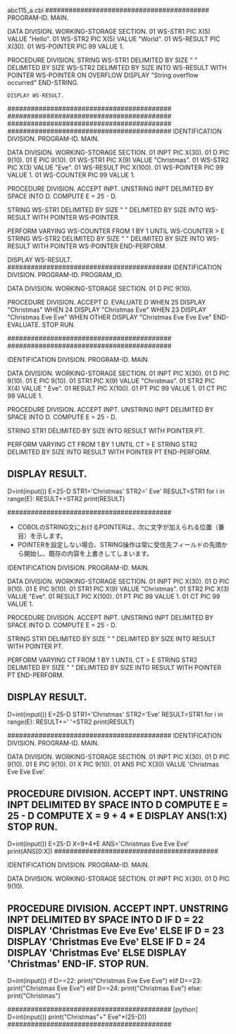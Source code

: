 abc115_a.cbl
##########################################
PROGRAM-ID. MAIN.

DATA DIVISION.
WORKING-STORAGE SECTION.
01 WS-STR1 PIC X(5) VALUE "Hello".
01 WS-STR2 PIC X(5) VALUE "World".
01 WS-RESULT PIC X(30).
01 WS-POINTER PIC 99 VALUE 1.

PROCEDURE DIVISION.
    STRING WS-STR1 DELIMITED BY SIZE
           " "    DELIMITED BY SIZE
           WS-STR2 DELIMITED BY SIZE
        INTO WS-RESULT
        WITH POINTER WS-POINTER
        ON OVERFLOW
            DISPLAY "String overflow occurred"
    END-STRING.

    DISPLAY WS-RESULT.
##########################################
##########################################
##########################################
##########################################
IDENTIFICATION DIVISION.
PROGRAM-ID. MAIN.

DATA DIVISION.
WORKING-STORAGE SECTION.
  01 INPT       PIC X(30).
  01 D          PIC 9(10).
  01 E          PIC 9(10).
  01 WS-STR1    PIC X(9) VALUE "Christmas".
  01 WS-STR2    PIC X(3) VALUE "Eve".
  01 WS-RESULT  PIC X(100).
  01 WS-POINTER PIC 99 VALUE 1.
  01 WS-COUNTER PIC 99 VALUE 1.

PROCEDURE DIVISION.
  ACCEPT INPT.
  UNSTRING INPT DELIMITED BY SPACE INTO D.
  COMPUTE E = 25 - D.

  STRING WS-STR1 DELIMITED BY SIZE
         " "    DELIMITED BY SIZE
    INTO WS-RESULT
    WITH POINTER WS-POINTER.

  PERFORM VARYING WS-COUNTER FROM 1 BY 1 UNTIL WS-COUNTER > E
    STRING WS-STR2 DELIMITED BY SIZE
           " "    DELIMITED BY SIZE
      INTO WS-RESULT
      WITH POINTER WS-POINTER
  END-PERFORM.

  DISPLAY WS-RESULT.
##########################################
IDENTIFICATION DIVISION.
PROGRAM-ID. PROGRAM_ID.

DATA DIVISION.
WORKING-STORAGE SECTION.
01 D          PIC 9(10).

PROCEDURE DIVISION.
  ACCEPT D.
  EVALUATE D
    WHEN 25
      DISPLAY "Christmas"
    WHEN 24
      DISPLAY "Christmas Eve"
    WHEN 23
      DISPLAY "Christmas Eve Eve"
    WHEN OTHER
      DISPLAY "Christmas Eve Eve Eve"
  END-EVALUATE.
  STOP RUN.

##########################################
##########################################

IDENTIFICATION DIVISION.
PROGRAM-ID. MAIN.

DATA DIVISION.
WORKING-STORAGE SECTION.
  01 INPT       PIC X(30).
  01 D          PIC 9(10).
  01 E          PIC 9(10).
  01 STR1    PIC X(9) VALUE "Christmas".
  01 STR2    PIC X(4) VALUE " Eve".
  01 RESULT  PIC X(100).
  01 PT PIC 99 VALUE 1.
  01 CT PIC 99 VALUE 1.

PROCEDURE DIVISION.
  ACCEPT INPT.
  UNSTRING INPT DELIMITED BY SPACE INTO D.
  COMPUTE E = 25 - D.

  STRING 
    STR1 DELIMITED BY SIZE
    INTO RESULT
    WITH POINTER PT.

  PERFORM VARYING CT FROM 1 BY 1 UNTIL CT > E
    STRING 
      STR2 DELIMITED BY SIZE
      INTO RESULT
      WITH POINTER PT
  END-PERFORM.

  DISPLAY RESULT.
------------------------------------------
D=int(input())
E=25-D
STR1='Christmas'
STR2=' Eve'
RESULT=STR1
for i in range(E):
  RESULT+=STR2
print(RESULT)

##########################################
- COBOLのSTRING文におけるPOINTERは、次に文字が加えられる位置（番目）を示します。
- POINTERを設定しない場合、STRING操作は常に受信先フィールドの先頭から開始し、既存の内容を上書きしてしまいます。

IDENTIFICATION DIVISION.
PROGRAM-ID. MAIN.

DATA DIVISION.
WORKING-STORAGE SECTION.
  01 INPT       PIC X(30).
  01 D          PIC 9(10).
  01 E          PIC 9(10).
  01 STR1    PIC X(9) VALUE "Christmas".
  01 STR2    PIC X(3) VALUE "Eve".
  01 RESULT  PIC X(100).
  01 PT PIC 99 VALUE 1.
  01 CT PIC 99 VALUE 1.

PROCEDURE DIVISION.
  ACCEPT INPT.
  UNSTRING INPT DELIMITED BY SPACE INTO D.
  COMPUTE E = 25 - D.

  STRING 
    STR1 DELIMITED BY SIZE
    " " DELIMITED BY SIZE
    INTO RESULT
    WITH POINTER PT.

  PERFORM VARYING CT FROM 1 BY 1 UNTIL CT > E
    STRING 
      STR2 DELIMITED BY SIZE
      " "    DELIMITED BY SIZE
      INTO RESULT
      WITH POINTER PT
  END-PERFORM.

  DISPLAY RESULT.
------------------------------------------
D=int(input())
E=25-D
STR1='Christmas'
STR2='Eve'
RESULT=STR1
for i in range(E):
  RESULT+=' '+STR2
print(RESULT)

##########################################
IDENTIFICATION DIVISION.
PROGRAM-ID. MAIN.

DATA DIVISION.
WORKING-STORAGE SECTION.
  01 INPT       PIC X(30).
  01 D          PIC 9(10).
  01 E          PIC 9(10).
  01 X          PIC 9(10).
  01 ANS        PIC X(30) VALUE 'Christmas Eve Eve Eve'.

PROCEDURE DIVISION.
  ACCEPT INPT.
  UNSTRING INPT DELIMITED BY SPACE INTO D
  COMPUTE E = 25 - D
  COMPUTE X = 9 + 4 * E
  DISPLAY ANS(1:X)
  STOP RUN.
------------------------------------------
D=int(input())
E=25-D
X=9+4*E
ANS='Christmas Eve Eve Eve'
print(ANS[0:X])
##########################################

IDENTIFICATION DIVISION.
PROGRAM-ID. MAIN.

DATA DIVISION.
WORKING-STORAGE SECTION.
  01 INPT       PIC X(30).
  01 D          PIC 9(10).

PROCEDURE DIVISION.
  ACCEPT INPT.
  UNSTRING INPT DELIMITED BY SPACE INTO D
  IF D = 22
    DISPLAY 'Christmas Eve Eve Eve'
  ELSE IF D = 23
    DISPLAY 'Christmas Eve Eve'
  ELSE IF D = 24
    DISPLAY 'Christmas Eve'
  ELSE
    DISPLAY 'Christmas'
  END-IF.
  STOP RUN.
------------------------------------------
D=int(input())
if D==22:
    print("Christmas Eve Eve Eve")
elif D==23:
    print("Christmas Eve Eve")
elif D==24:
    print("Christmas Eve")
else:
    print("Christmas")

##########################################
[python]
D=int(input())
print("Christmas"+" Eve"*(25-D))
##########################################

